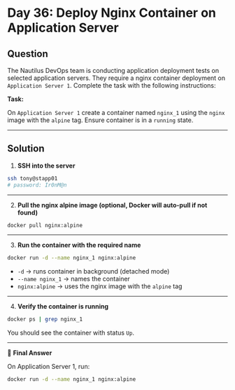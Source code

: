 # Day 36: Deploy Nginx Container on Application Server

## Question

The Nautilus DevOps team is conducting application deployment tests on selected application servers. They require a nginx container deployment on `Application Server 1`. Complete the task with the following instructions:

**Task:**

On `Application Server 1` create a container named `nginx_1` using the `nginx` image with the `alpine` tag. Ensure container is in a `running` state.

---

## Solution

1. **SSH into the server**

```bash
ssh tony@stapp01
# password: Ir0nM@n
```

---

2. **Pull the nginx alpine image (optional, Docker will auto-pull if not found)**

```bash
docker pull nginx:alpine
```

---

3. **Run the container with the required name**

```bash
docker run -d --name nginx_1 nginx:alpine
```
- `-d` → runs container in background (detached mode)
- `--name nginx_1` → names the container
- `nginx:alpine` → uses the nginx image with the `alpine` tag

---

4. **Verify the container is running**

```bash
docker ps | grep nginx_1
```
You should see the container with status `Up`.

---

🔑 **Final Answer**

On Application Server 1, run:

```bash
docker run -d --name nginx_1 nginx:alpine
```